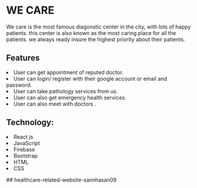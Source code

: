 # WE CARE
We care is the most famous diagonstic center in the city, with lots of happy patients. this center is also known as the most caring place for all the patients. we always ready insure the highest priority about their patients.

## Features
<li>User can get appointment of reputed doctor.</li>
<li>User can login/ register with their google account or email and password.</li>
<li>User can take pathology services  from us.</li>
<li>User can also get emergency health services.</li>
<li>User can also meet with doctors .</li>


## Technology: 
<li>React js</li>
<li>JavaScript</li>
<li>Firebase</li>
<li>Bootstrap</li>
<li>HTML</li>
<li>CSS</li>

##   h e a l t h c a r e - r e l a t e d - w e b s i t e - s a i m h a s a n 0 9  
 